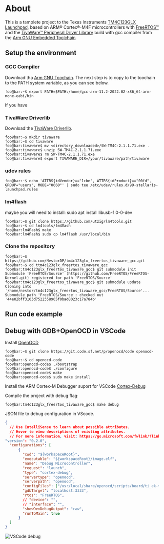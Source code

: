 # About
This is a tamplete project to the
Texas Instruments [TM4C123GLX Launchpad](http://www.ti.com/tool/ek-tm4c123gxl), based on ARM&#xae; Cortex&#xae;-M4F microcontrollers with [FreeRTOS&#x2122;](http://www.freertos.org/) and the [TivaWare&#x2122; Peripheral Driver Library](https://www.ti.com/lit/ug/spmu298e/spmu298e.pdf?ts=1667346399713&ref_url=https%253A%252F%252Fwww.ti.com%252Fproduct%252FTM4C123GH6PM) build with gcc compiler from the [Arm GNU Embedded Toolchain](https://developer.arm.com/downloads/-/gnu-rm)


## Setup the environment

### GCC Compiler

Download tha [Arm GNU Toochain](https://developer.arm.com/downloads/-/arm-gnu-toolchain-downloads). The next step is to copy to the toochain to the PATH system variable, as you can see below.

```console
foo@bar:~$ export PATH=$PATH:/home/gcc-arm-11.2-2022.02-x86_64-arm-none-eabi/bin
  ```

If you have
### TivaWare Driverlib

Download the [TivaWare Driverlib](https://www.ti.com/tool/SW-TM4C).

  ```console
foo@bar:~$ mkdir tivaware
foo@bar:~$ cd tivaware
foo@bar:tivaware$ mv <directory_downloaded>/SW-TM4C-2.1.1.71.exe .
foo@bar:tivaware$ unzip SW-TM4C-2.1.1.71.exe
foo@bar:tivaware$ rm SW-TM4C-2.1.1.71.exe
foo@bar:tivaware$ export TIVAWARE_DIR=/your/tivaware/path/tivaware
```

### udev rules

```console
foo@bar:~$ echo 'ATTRS{idVendor}=="1cbe", ATTRS{idProduct}=="00fd", GROUP="users", MODE="0660"' | sudo tee /etc/udev/rules.d/99-stellaris-launchpad.rules
```

### lm4flash
maybe you will need to install: sudo apt install libusb-1.0-0-dev
```console
foo@bar:~$ git clone https://github.com/utzig/lm4tools.git
foo@bar:~$ cd lm4tools/lm4ﬂash
foo@bar:lm4ﬂash$ make
foo@bar:lm4ﬂash$ sudo cp lm4flash /usr/local/bin
```

### Clone the repository

```console
foo@bar:~$ https://github.com/NestorDP/tm4c123glx_freertos_tivaware_gcc.git
foo@bar:~$ cd ttm4c123glx_freertos_tivaware_gcc
foo@bar:tm4c123glx_freertos_tivaware_gcc$ git submodule init
Submodule 'FreeRTOS/Source' (https://github.com/FreeRTOS/FreeRTOS-Kernel.git) registered for path 'FreeRTOS/Source'
foo@bar:tm4c123glx_freertos_tivaware_gcc$ git submodule update
Cloning into '/home/nestor/tm4c123glx_freertos_tivaware_gcc/FreeRTOS/Source'...
Submodule path 'FreeRTOS/Source': checked out '44e02bff3103d7522358905f0bad8023c17a784b'
```

## Run code example

## Debug with GDB+OpenOCD in VSCode
Install [OpenOCD](https://sourceforge.net/p/openocd/code/ci/master/tree/)

```console
foo@bar:~$ git clone https://git.code.sf.net/p/openocd/code openocd-code
foo@bar:~$ cd openocd-code
foo@bar:openocd-code$ ./bootstrap
foo@bar:openocd-code$ ./configure
foo@bar:openocd-code$ make
foo@bar:openocd-code$ sudo make install
```

Install the ARM Cortex-M Debugger suport for VSCode [Cortex-Debug](https://marketplace.visualstudio.com/items?itemName=marus25.cortex-debug)


Compile the project with debug flag:
```console
foo@bar:tm4c123glx_freertos_tivaware_gcc$ make debug
```


 JSON file to debug configuration in VScode.
```json
{
  // Use IntelliSense to learn about possible attributes.
  // Hover to view descriptions of existing attributes.
  // For more information, visit: https://go.microsoft.com/fwlink/?linkid=830387
"version": "0.2.0",
  "configurations": [
      {
        "cwd": "${workspaceRoot}",
        "executable": "${workspaceRoot}/image.elf",
        "name": "Debug Microcontroller",
        "request": "launch",
        "type": "cortex-debug",
        "servertype": "openocd",
        "serverpath": "openocd",
        "configFiles": ["/usr/local/share/openocd/scripts/board/ti_ek-tm4c123gxl.cfg"],
        "gdbTarget": "localhost:3333",
        "rtos": "FreeRTOS",
        // "device": "",
        // "interface": "",
        "showDevDebugOutput": "raw",
        "runToMain": true
      }
  ]
}

```

![VSCode debug](https://user-images.githubusercontent.com/37759765/209450878-1e33e944-96c7-45b6-9cda-cbb19d3441e6.png)
